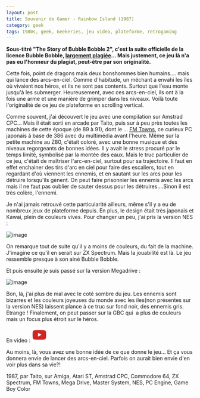 ```yaml
---
layout: post
title: Souvenir de Gamer - Rainbow Island (1987)
category: geek
tags: 1980s, geek, Geekeries, jeu video, plateforme, retrogaming
---
```

**Sous-titré "The Story of Bubble Bobble 2", c'est la suite officielle de la licence Bubble Bobble, <a href="https://cheziceman.wordpress.com/2015/10/01/souvenir-de-gamer-bubble-bobble/">largement plagiée</a>... Mais justement, ce jeu là n'a pas eu l'honneur du plagiat, peut-être par son originalité.**

Cette fois, point de dragons mais deux bonshommes bien humains.... mais qui lance des arcs-en-ciel. Comme d'habitude, un méchant a envahi les îles où vivaient nos héros, et ils ne sont pas contents. Surtout que l'eau monte jusqu'à les submerger. Heureusement, avec ces arcs-en-ciel, ils ont à la fois une arme et une manière de grimper dans les niveaux. Voilà toute l'originalité de ce jeu de plateforme en scrolling vertical.

Comme souvent, j'ai découvert le jeu avec une compilation sur Amstrad CPC... Mais il était sorti en arcade par Taito, puis sur à peu près toutes les machines de cette époque (de 89 à 91), dont le ... <a href="https://fr.wikipedia.org/wiki/FM_Towns">FM Towns</a>, ce curieux PC japonais à base de 386 avec du multimédia avant l'heure. Même sur la petite machine au Z80, c'était coloré, avec une bonne musique et des niveaux regorgeants de bonnes idées. Il y avait le stress procuré par le temps limité, symbolisé par la montée des eaux. Mais le truc particulier de ce jeu, c'était de maîtriser l'arc-en-ciel, surtout pour sa trajectoire. Il faut en effet enchainer des tirs d'arc en ciel pour faire des escaliers, tout en regardant d'où viennent les ennemis, et en sautant sur les arcs pour les détruire lorsqu'ils gènent. On peut faire prisonnier les ennemis avec les arcs mais il ne faut pas oublier de sauter dessus pour les détruires....Sinon il est très colère, l'ennemi.

Je n'ai jamais retrouvé cette particularité ailleurs, même s'il y a eu de nombreux jeux de plateforme depuis. En plus, le design était très japonais et Kawai, plein de couleurs vives. Pour changer un peu, j'ai pris la version NES :

![image](https://filedn.eu/llqi9IBxlYouGRXYG2xlROb/img/2017/rainbowisland.png)

On remarque tout de suite qu'il y a moins de couleurs, du fait de la machine. J'imagine ce qu'il en serait sur ZX Spectrum. Mais la jouabilité est là. Le jeu ressemble presque à son ainé Bubble Bobble.

Et puis ensuite je suis passé sur la version Megadrive :

![image](https://filedn.eu/llqi9IBxlYouGRXYG2xlROb/img/2017/rainbowisland2.png)

Bon, là, j'ai plus de mal avec le coté sombre du jeu. Les ennemis sont bizarres et les couleurs joyeuses du monde avec les iles(non présentes sur la version NES) laissent plance à ce truc sur fond noir, des ennemis gris. Etrange ! Finalement, on peut passer sur la GBC qui  a plus de couleurs mais un focus plus étroit sur le héros.

En video : [![video](/images/youtube.png)](https://www.youtube.com/watch?v=rgOf-HtDxaM)

Au moins, là, vous avez une bonne idée de ce que donne le jeu... Et ça vous donnera envie de lancer des arcs-en-ciel. Parfois on aurait bien envie d'en voir plus dans sa vie?!

1987, par Taito, sur Amiga, Atari ST, Amstrad CPC, Commodore 64, ZX Spectrum, FM Towns, Mega Drive, Master System, NES, PC Engine, Game Boy Color
